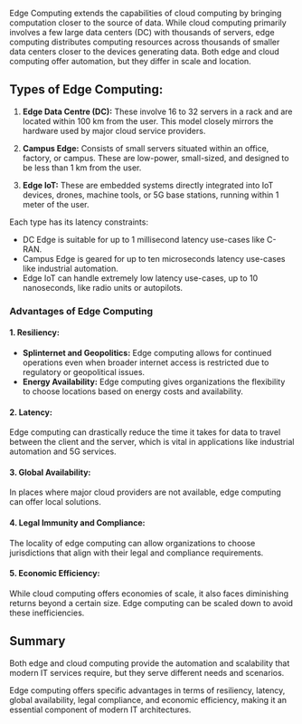 Edge Computing extends the capabilities of cloud computing by bringing computation closer to the source of data. While cloud computing primarily involves a few large data centers (DC) with thousands of servers, edge computing distributes computing resources across thousands of smaller data centers closer to the devices generating data. Both edge and cloud computing offer automation, but they differ in scale and location.

## Types of Edge Computing:

1. **Edge Data Centre (DC):** These involve 16 to 32 servers in a rack and are located within 100 km from the user. This model closely mirrors the hardware used by major cloud service providers.

2. **Campus Edge:** Consists of small servers situated within an office, factory, or campus. These are low-power, small-sized, and designed to be less than 1 km from the user.

3. **Edge IoT:** These are embedded systems directly integrated into IoT devices, drones, machine tools, or 5G base stations, running within 1 meter of the user.

Each type has its latency constraints:

- DC Edge is suitable for up to 1 millisecond latency use-cases like C-RAN.
- Campus Edge is geared for up to ten microseconds latency use-cases like industrial automation.
- Edge IoT can handle extremely low latency use-cases, up to 10 nanoseconds, like radio units or autopilots.

### Advantages of Edge Computing

#### 1. Resiliency:

- **Splinternet and Geopolitics:** Edge computing allows for continued operations even when broader internet access is restricted due to regulatory or geopolitical issues.
- **Energy Availability:** Edge computing gives organizations the flexibility to choose locations based on energy costs and availability.

#### 2. Latency:

Edge computing can drastically reduce the time it takes for data to travel between the client and the server, which is vital in applications like industrial automation and 5G services.

#### 3. Global Availability:

In places where major cloud providers are not available, edge computing can offer local solutions.

#### 4. Legal Immunity and Compliance:

The locality of edge computing can allow organizations to choose jurisdictions that align with their legal and compliance requirements.

#### 5. Economic Efficiency:

While cloud computing offers economies of scale, it also faces diminishing returns beyond a certain size. Edge computing can be scaled down to avoid these inefficiencies.

## Summary

Both edge and cloud computing provide the automation and scalability that modern IT services require, but they serve different needs and scenarios. 

Edge computing offers specific advantages in terms of resiliency, latency, global availability, legal compliance, and economic efficiency, making it an essential component of modern IT architectures.
